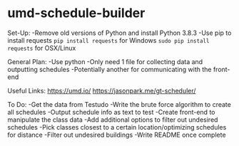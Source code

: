 # umd-schedule-builder
Set-Up:
-Remove old versions of Python and install Python 3.8.3
-Use pip to install requests
    `pip install requests` for Windows
    `sudo pip install requests` for OSX/Linux


General Plan:
-Use python
-Only need 1 file for collecting data and outputting schedules
-Potentially another for communicating with the front-end

Useful Links:
https://umd.io/
https://jasonpark.me/gt-scheduler/

To Do:
-Get the data from Testudo
-Write the brute force algorithm to create all schedules
-Output schedule info as text to test
-Create front-end to manipulate the class data
-Add additional options to filter out undesired schedules
-Pick classes closest to a certain location/optimizing schedules for distance
-Filter out undesired buildings
-Write README once complete
